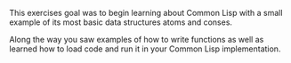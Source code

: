 This exercises goal was to begin learning about Common Lisp with a small example of its most basic data structures atoms and conses. 

Along the way you saw examples of how to write functions as well as learned how to load code and run it in your Common Lisp implementation. 
